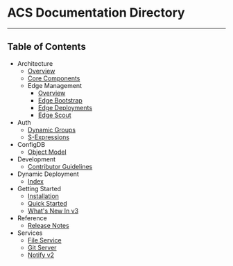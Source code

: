 # ACS Documentation Directory

---

## Table of Contents
- Architecture
   - [Overview](./architecture/overview.md)
   - [Core Components](./architecture/core-components.md)
   - Edge Management
     - [Overview](./architecture/edge-management/overview.md)
     - [Edge Bootstrap](./architecture/edge-management/edge-bootstrap.md)
     - [Edge Deployments](./architecture/edge-management/edge-deployments.md)
     - [Edge Scout](./architecture/edge-management/edge-scout.md)
- Auth
  - [Dynamic Groups](./auth/dyn-groups.md)
  - [S-Expressions](./auth/sexpr.md)
- ConfigDB
  - [Object Model](./configDB/object-model.md)
- Development
  - [Contributor Guidelines](./development/contributor-guidelines.md)
- Dynamic Deployment
  - [Index](./dyn-deploy/index.md)
- Getting Started
  - [Installation](./getting-started/installation.md)
  - [Quick Started](./getting-started/quick-start.md)
  - [What's New In v3](./getting-started/whats-new-in-v3.md)
- Reference
  - [Release Notes](./reference/release-notes.md)
- Services
   - [File Service](./services/file-service.md)
   - [Git Server](./services/git-server.md)
   - [Notify v2](./services/notify-v2.md)




